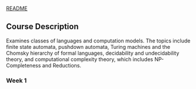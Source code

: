 [README](README.md)

## Course Description

Examines classes of languages and computation models. The topics include finite state automata, pushdown automata, Turing machines and the Chomsky hierarchy of formal languages, decidability and undecidability theory, and computational complexity theory, which includes NP-Completeness and Reductions.

### Week 1
